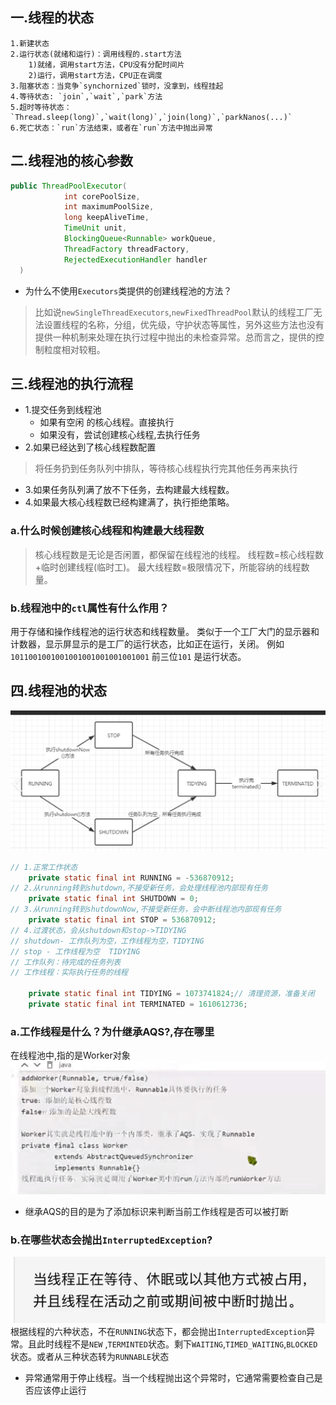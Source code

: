 ## 一.线程的状态
```
1.新建状态
2.运行状态(就绪和运行)：调用线程的.start方法
    1)就绪，调用start方法，CPU没有分配时间片
    2)运行，调用start方法，CPU正在调度
3.阻塞状态：当竞争`synchornized`锁时，没拿到，线程挂起
4.等待状态: `join`,`wait`,`park`方法
5.超时等待状态：`Thread.sleep(long)`,`wait(long)`,`join(long)`,`parkNanos(...)`
6.死亡状态：`run`方法结束，或者在`run`方法中抛出异常
```

## 二.线程池的核心参数
```java
public ThreadPoolExecutor(
            int corePoolSize,
            int maximumPoolSize, 
            long keepAliveTime,
            TimeUnit unit, 
            BlockingQueue<Runnable> workQueue, 
            ThreadFactory threadFactory,
            RejectedExecutionHandler handler
  )
```
- 为什么不使用`Executors`类提供的创建线程池的方法？
>比如说`newSingleThreadExecutors`,`newFixedThreadPool`默认的线程工厂无法设置线程的名称，分组，优先级，守护状态等属性，另外这些方法也没有提供一种机制来处理在执行过程中抛出的未检查异常。总而言之，提供的控制粒度相对较粗。
## 三.线程池的执行流程
- 1.提交任务到线程池  
    - 如果有空闲 的核心线程。直接执行
    - 如果没有，尝试创建核心线程,去执行任务
- 2.如果已经达到了核心线程数配置
> 将任务扔到任务队列中排队，等待核心线程执行完其他任务再来执行
- 3.如果任务队列满了放不下任务，去构建最大线程数。
- 4.如果最大核心线程数已经构建满了，执行拒绝策略。
### a.什么时候创建核心线程和构建最大线程数
> 核心线程数是无论是否闲置，都保留在线程池的线程。
> 线程数=核心线程数+临时创建线程(临时工)。
> 最大线程数=极限情况下，所能容纳的线程数量。

### b.线程池中的`ctl`属性有什么作用？
用于存储和操作线程池的运行状态和线程数量。
类似于一个工厂大门的显示器和计数器，显示屏显示的是工厂的运行状态，比如正在运行，关闭。
例如
`1011001001001001001001001001001` 前三位`101` 是运行状态。

## 四.线程池的状态
![alt text](image.png)
```java
// 1.正常工作状态
    private static final int RUNNING = -536870912;
// 2.从running转到shutdown,不接受新任务，会处理线程池内部现有任务
    private static final int SHUTDOWN = 0;
// 3.从running转到shutdownNow,不接受新任务，会中断线程池内部现有任务
    private static final int STOP = 536870912;
// 4.过渡状态，会从shutdown和stop->TIDYING
// shutdown- 工作队列为空，工作线程为空，TIDYING
// stop - 工作线程为空  TIDYING
// 工作队列：待完成的任务列表
// 工作线程：实际执行任务的线程

    private static final int TIDYING = 1073741824;// 清理资源，准备关闭
    private static final int TERMINATED = 1610612736;
```
### a.工作线程是什么？为什继承AQS?,存在哪里
在线程池中,指的是Worker对象
![alt text](image-2.png)
- 继承AQS的目的是为了添加标识来判断当前工作线程是否可以被打断



### b.在哪些状态会抛出`InterruptedException`?
![alt text](image-3.png)
根据线程的六种状态，不在`RUNNING`状态下，都会抛出`InterruptedException`异常。且此时线程不是`NEW`
,`TERMINTED`状态。剩下`WAITING`,`TIMED_WAITING`,`BLOCKED`状态。或者从三种状态转为`RUNNABLE`状态
- 异常通常用于停止线程。当一个线程抛出这个异常时，它通常需要检查自己是否应该停止运行